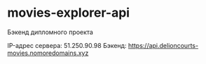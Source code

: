 # movies-explorer-api
Бэкенд дипломного проекта

IP-адрес сервера: 51.250.90.98
Бэкенд: https://api.delioncourts-movies.nomoredomains.xyz
